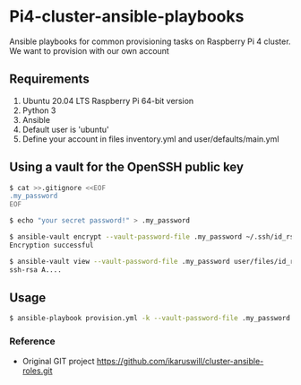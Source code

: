 # Pi4-cluster-ansible-playbooks
Ansible playbooks for common provisioning tasks on Raspberry Pi 4 cluster. We want to provision with our own account

## Requirements
1. Ubuntu 20.04 LTS Raspberry Pi 64-bit version 
2. Python 3
3. Ansible
4. Default user is 'ubuntu'
5. Define your account in files inventory.yml and user/defaults/main.yml

## Using a vault for the OpenSSH public key
```bash
$ cat >>.gitignore <<EOF
.my_password
EOF

$ echo "your secret password!" > .my_password

$ ansible-vault encrypt --vault-password-file .my_password ~/.ssh/id_rsa.pub --output user/files/id_rsa.pub.encrypted
Encryption successful

$ ansible-vault view --vault-password-file .my_password user/files/id_rsa.pub.encrypted
ssh-rsa A....
```

## Usage
```bash
$ ansible-playbook provision.yml -k --vault-password-file .my_password
```

### Reference

- Original GIT project https://github.com/ikaruswill/cluster-ansible-roles.git

